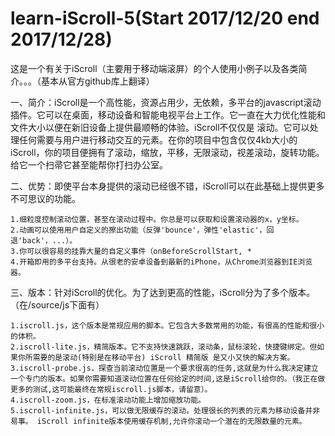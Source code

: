 # learn-iScroll-5(Start 2017/12/20 end 2017/12/28)
这是一个有关于iScroll（主要用于移动端滚屏）的个人使用小例子以及各类简介。。。（基本从官方github库上翻译）


一、简介：iScroll是一个高性能，资源占用少，无依赖，多平台的javascript滚动插件。它可以在桌面，移动设备和智能电视平台上工作。它一直在大力优化性能和文件大小以便在新旧设备上提供最顺畅的体验。iScroll不仅仅是 滚动。它可以处理任何需要与用户进行移动交互的元素。在你的项目中包含仅仅4kb大小的iScroll，你的项目便拥有了滚动，缩放，平移，无限滚动，视差滚动，旋转功能。给它一个扫帚它甚至能帮你打扫办公室。

二、优势：即使平台本身提供的滚动已经很不错，iScroll可以在此基础上提供更多不可思议的功能。
    
    1.细粒度控制滚动位置，甚至在滚动过程中。你总是可以获取和设置滚动器的x，y坐标。
    2.动画可以使用用户自定义的擦出功能（反弹'bounce'，弹性'elastic'，回退'back'，...）。
    3.你可以很容易的挂靠大量的自定义事件（onBeforeScrollStart, *
    4.开箱即用的多平台支持。从很老的安卓设备到最新的iPhone，从Chrome浏览器到IE浏览器。
    
三、版本：针对iScroll的优化。为了达到更高的性能，iScroll分为了多个版本。（在/source/js下面有）

    1.iscroll.js，这个版本是常规应用的脚本。它包含大多数常用的功能，有很高的性能和很小的体积。
    2.iscroll-lite.js，精简版本。它不支持快速跳跃，滚动条，鼠标滚轮，快捷键绑定。但如果你所需要的是滚动(特别是在移动平台) iScroll 精简版 是又小又快的解决方案。
    3.iscroll-probe.js，探查当前滚动位置是一个要求很高的任务,这就是为什么我决定建立一个专门的版本。如果你需要知道滚动位置在任何给定的时间,这是iScroll给你的。（我正在做更多的测试,这可能最终在常规iscroll.js脚本，请留意）。
    4.iscroll-zoom.js，在标准滚动功能上增加缩放功能。
    5.iscroll-infinite.js，可以做无限缓存的滚动。处理很长的列表的元素为移动设备并非易事。 iScroll infinite版本使用缓存机制,允许你滚动一个潜在的无限数量的元素。